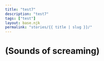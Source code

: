 ```yaml
---
title: "test7"
description: "test7"
tags: ["test"]
layout: base.njk
permalink: "stories/{{ title | slug }}/"
---
```


# (Sounds of screaming)